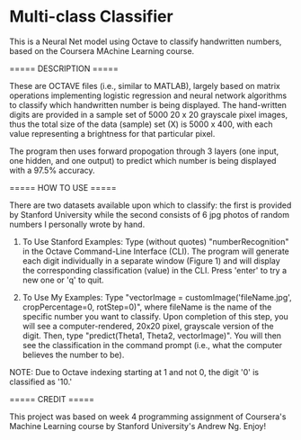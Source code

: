 # Multi-class Classifier
 This is a Neural Net model using Octave to classify handwritten numbers, based on the Coursera MAchine Learning course.
 
 ===== DESCRIPTION ===== 
 
These are OCTAVE files (i.e., similar to MATLAB), largely based on matrix operations implementing logistic regression and neural network algorithms to classify which handwritten number is being displayed.  The hand-written digits are provided in a sample set of 5000 20 x 20 grayscale pixel images, thus the total size of the data (sample) set (X) is 5000 x 400, with each value representing a brightness for that particular pixel.
 
The program then uses forward propogation through 3 layers (one input, one hidden, and one output) to predict which number is being displayed with a 97.5% accuracy.
 
 
===== HOW TO USE =====

There are two datasets available upon which to classify:  the first is provided by Stanford University while the second consists of 6 jpg photos of random numbers I personally wrote by hand.

1)  To Use Stanford Examples:  Type (without quotes) "numberRecognition" in the Octave Command-Line Interface (CLI).  The program will generate each digit individually in a separate window (Figure 1) and will display the corresponding classification (value) in the CLI.  Press 'enter' to try a new one or 'q' to quit.

2)  To Use My Examples:  Type "vectorImage = customImage('fileName.jpg', cropPercentage=0, rotStep=0)", where fileName is the name of the specific number you want to classify.  Upon completion of this step, you will see a computer-rendered, 20x20 pixel, grayscale version of the digit.  Then, type "predict(Theta1, Theta2, vectorImage)".  You will then see the classification in the command prompt (i.e., what the computer believes the number to be).  

NOTE:  Due to Octave indexing starting at 1 and not 0, the digit '0' is classified as '10.'

===== CREDIT =====

This project was based on week 4 programming assignment of Coursera's Machine Learning course by Stanford University's Andrew Ng.  Enjoy! 

